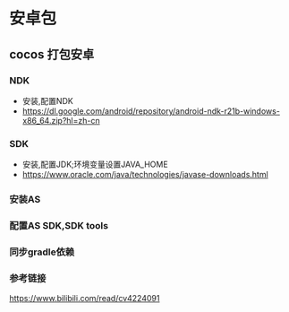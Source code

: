# 安卓包
## cocos 打包安卓
### NDK
* 安装,配置NDK
* https://dl.google.com/android/repository/android-ndk-r21b-windows-x86_64.zip?hl=zh-cn
### SDK
* 安装,配置JDK;环境变量设置JAVA_HOME
* https://www.oracle.com/java/technologies/javase-downloads.html
### 安装AS
### 配置AS SDK,SDK tools
### 同步gradle依赖
### 参考链接
https://www.bilibili.com/read/cv4224091
 